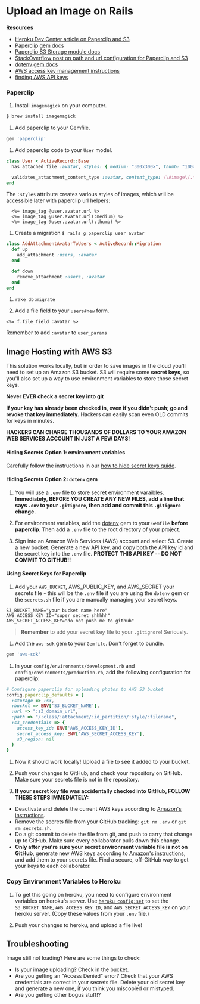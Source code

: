 # Upload an Image on Rails


**Resources**

* [Heroku Dev Center article on Paperclip and S3](https://devcenter.heroku.com/articles/paperclip-s3)
* [Paperclip gem docs](https://github.com/thoughtbot/paperclip)
* [Paperclip S3 Storage module docs](http://www.rubydoc.info/gems/paperclip/Paperclip/Storage/S3)
* [StackOverflow post on path and url configuration for Paperclip and S3](http://stackoverflow.com/questions/11094761/setting-up-buckets-name-placed-domain-style-bucket-s3-amazonaws-com-with-rail)
* [dotenv gem docs](https://github.com/bkeepers/dotenv)
* [AWS access key management instructions](http://docs.aws.amazon.com/general/latest/gr/managing-aws-access-keys.html)
* [finding AWS API keys](http://www.cloudberrylab.com/blog/how-to-find-your-aws-access-key-id-and-secret-access-key-and-register-with-cloudberry-s3-explorer/)

### Paperclip

1. Install `imagemagick` on your computer.

  ```bash
  $ brew install imagemagick
  ```

1. Add paperclip to your Gemfile.

  ```ruby
  gem 'paperclip'
  ```

1. Add paperclip code to your `User` model.

  ```ruby
  class User < ActiveRecord::Base
    has_attached_file :avatar, styles: { medium: "300x300>", thumb: "100x100>" }

    validates_attachment_content_type :avatar, content_type: /\Aimage\/.*\Z/
  end
  ```

  The `:styles` attribute creates various styles of images, which will be accessible later with paperclip url helpers:

  ```
    <%= image_tag @user.avatar.url %>
    <%= image_tag @user.avatar.url(:medium) %>
    <%= image_tag @user.avatar.url(:thumb) %>
  ```

1. Create a migration `$ rails g paperclip user avatar`

  ```ruby
  class AddAttachmentAvatarToUsers < ActiveRecord::Migration
    def up
      add_attachment :users, :avatar
    end

    def down
      remove_attachment :users, :avatar
    end
  end
  ```

1. `rake db:migrate`

1. Add a file field to your `users#new` form.

  ```
  <%= f.file_field :avatar %>
  ```
  Remember to add `:avatar` to `user_params`

## Image Hosting with AWS S3

This solution works locally, but in order to save images in the cloud you'll need to set up an Amazon S3 bucket. S3 will require some **secret keys**, so you'll also set up a way to use environment variables to store those secret keys.


**Never EVER check a secret key into git**

**If your key has already been checked in, even if you didn't push; go and revoke that key immediately.**
Hackers can easily scan even OLD commits for keys in minutes.

**HACKERS CAN CHARGE THOUSANDS OF DOLLARS TO YOUR AMAZON WEB SERVICES ACCOUNT IN  JUST A FEW DAYS!**

#### Hiding Secrets Option 1: environment variables

Carefully follow the instructions in our [how to hide secret keys guide](https://github.com/SF-WDI-LABS/shared_modules/blob/master/how-to/store-secrets-using-env-vars.md).

#### Hiding Secrets Option 2: `dotenv` gem

1. You will use a `.env` file to store secret environment varaibles. **Immediately, BEFORE YOU CREATE ANY NEW FILES, add a line that says `.env` to your `.gitignore`, then add and commit this `.gitignore` change.**

1. For environment variables, add the [dotenv](https://github.com/bkeepers/dotenv) gem to your `Gemfile` **before paperclip**. Then add a `.env` file to the root directory of your project.  

1. Sign into an Amazon Web Services (AWS) account and select S3. Create a new bucket. Generate a new API key, and copy both the API key id and the secret key into the `.env` file.  **PROTECT THIS API KEY -- DO NOT COMMIT TO GITHUB!!**



#### Using Secret Keys for Paperclip

1. Add your `AWS_BUCKET`, AWS_PUBLIC_KEY, and AWS_SECRET your secrets file - this will be the `.env` file if you are using the `dotenv` gem or the `secrets.sh` file if you are manually managing your secret keys.

  ```
  S3_BUCKET_NAME="your bucket name here"
  AWS_ACCESS_KEY_ID="super secret shhhhh"
  AWS_SECRET_ACCESS_KEY="do not push me to github"
  ```

  > **Remember** to add your secret key file to your `.gitignore`! Seriously.


1. Add the `aws-sdk` gem to your `Gemfile`. Don't forget to bundle.

  ```ruby
  gem 'aws-sdk'
  ```


1. In your `config/environments/development.rb` and `config/environments/production.rb`, add the following configuration for paperclip:

  ```ruby
  # Configure paperclip for uploading photos to AWS S3 bucket
  config.paperclip_defaults = {
    :storage => :s3,
    :bucket => ENV['S3_BUCKET_NAME'],
    :url => ":s3_domain_url",
    :path => "/:class/:attachment/:id_partition/:style/:filename",
    :s3_credentials => {
      access_key_id: ENV['AWS_ACCESS_KEY_ID'],
      secret_access_key: ENV['AWS_SECRET_ACCESS_KEY'],
      s3_region: nil
    }
  }
  ```

1. Now it should work locally! Upload a file to see it added to your bucket.

1. Push your changes to GitHub, and check your repository on GitHub. Make sure your secrets file is not in the repository.

1. **If your secret key file was accidentally checked into GitHub, FOLLOW THESE STEPS IMMEDIATELY:**

  * Deactivate and delete the current AWS keys according to [Amazon's instructions](http://docs.aws.amazon.com/general/latest/gr/managing-aws-access-keys.html).    
  * Remove the secrets file from your GitHub tracking:  `git rm .env` or `git rm secrets.sh`.  
  * Do a git commit to delete the file from git, and push to carry that change up to GitHub. Make sure every collaborator pulls down this change.   
  * **Only after you're sure your secret environment variable file  is not on GitHub**, generate new AWS keys according  to [Amazon's instructions](http://docs.aws.amazon.com/general/latest/gr/managing-aws-access-keys.html), and add them to your secrets file.  Find a secure, off-GitHub way to get your keys to each collaborator.  

### Copy Environment Variables to Heroku

1. To get this going on heroku, you need to configure environment variables on heroku's server.  Use [`heroku config:set`](https://devcenter.heroku.com/articles/config-vars) to set the `S3_BUCKET_NAME`, `AWS_ACCESS_KEY_ID`, and `AWS_SECRET_ACCESS_KEY` on your heroku server. (Copy these values from your `.env` file.)

1. Push your changes to heroku, and upload a file live!

## Troubleshooting

Image still not loading? Here are some things to check:

  * Is your image uploading? Check in the bucket.  
  * Are you getting an "Access Denied" error? Check that your AWS credentials are correct in your secrets file. Delete your old secret key and generate a new one, if you think you miscopied or mistyped.  
  * Are you getting other bogus stuff!?  
